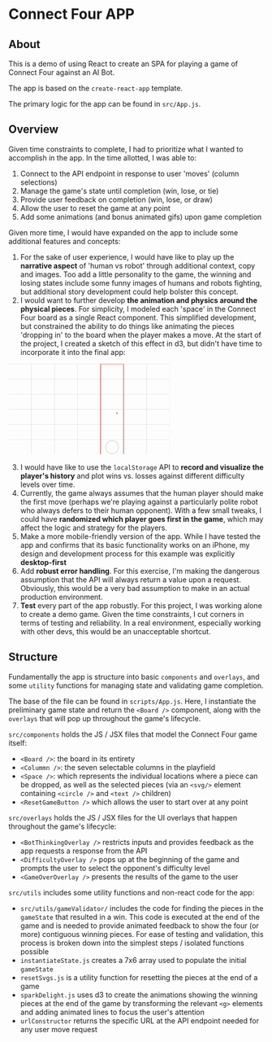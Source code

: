# Connect Four APP

## About
This is a demo of using React to create an SPA for playing a game of Connect Four against an AI Bot.

The app is based on the `create-react-app` template.

The primary logic for the app can be found in `src/App.js`.

## Overview
Given time constraints to complete, I had to prioritize what I wanted to accomplish in the app. In the time allotted, I was able to:
1. Connect to the API endpoint in response to user 'moves' (column selections)
2. Manage the game's state until completion (win, lose, or tie)
3. Provide user feedback on completion (win, lose, or draw)
4. Allow the user to reset the game at any point
5. Add some animations (and bonus animated gifs) upon game completion

Given more time, I would have expanded on the app to include some additional features and concepts:
1. For the sake of user experience, I would have like to play up the **narrative aspect** of 'human vs robot' through additional context, copy and images. Too add a little personality to the game, the winning and losing states include some funny images of humans and robots fighting, but additional story development could help bolster this concept.
2. I would want to further develop **the animation and physics around the physical pieces**. For simplicity, I modeled each 'space' in the Connect Four board as a single React component. This simplified development, but constrained the ability to do things like animating the pieces 'dropping in' to the board when the player makes a move. At the start of the project, I created a sketch of this effect in d3, but didn't have time to incorporate it into the final app:

![Physics screenshot](https://github.com/timmarco/connect-four/blob/main/public/physics.gif?raw=true)

3. I would have like to use the `localStorage` API to **record and visualize the player's history** and plot wins vs. losses against different difficulty levels over time.
4. Currently, the game always assumes that the human player should make the first move (perhaps we're playing against a particularly polite robot who always defers to their human opponent). With a few small tweaks, I could have **randomized which player goes first in the game**, which may affect the logic and strategy for the players.
5. Make a more mobile-friendly version of the app. While I have tested the app and confirms that its basic functionality works on an iPhone, my design and development process for this example was explicitly **desktop-first**
6. Add **robust error handling**. For this exercise, I'm making the dangerous assumption that the API will always return a value upon a request. Obviously, this would be a very bad assumption to make in an actual production environment.
7. **Test** every part of the app robustly. For this project, I was working alone to create a demo game. Given the time constraints, I cut corners in terms of testing and reliability. In a real environment, especially working with other devs, this would be an unacceptable shortcut.

## Structure
Fundamentally the app is structure into basic `components` and `overlays`, and some `utility` functions for managing state and validating game completion.

The base of the file can be found in `scripts/App.js`. Here, I instantiate the preliminary game state and return the `<Board />` component, along with the `overlays` that will pop up throughout the game's lifecycle.

`src/components` holds the JS / JSX files that model the Connect Four game itself:
- `<Board />`: the board in its entirety
- `<Colummn />`: the seven selectable columns in the playfield
- `<Space />`: which represents the individual locations where a piece can be dropped, as well as the selected pieces (via an `<svg/>` element containing `<circle />` and `<text />` children)
- `<ResetGameButton />` which allows the user to start over at any point

`src/overlays` holds the JS / JSX files for the UI overlays that happen throughout the game's lifecycle:
- `<BotThinkingOverlay />` restricts inputs and provides feedback as the app requests a response from the API
- `<DifficultyOverlay />` pops up at the beginning of the game and prompts the user to select the opponent's difficulty level
- `<GameOverOverlay />` presents the results of the game to the user

`src/utils` includes some utility functions and non-react code for the app:
- `src/utils/gameValidator/` includes the code for finding the pieces in the `gameState` that resulted in a win. This code is executed at the end of the game and is needed to provide animated feedback to show the four (or more) contiguous winning pieces. For ease of testing and validation, this process is broken down into the simplest steps / isolated functions possible
- `instantiateState.js` creates a 7x6 array used to populate the initial `gameState`
- `resetSvgs.js` is a utility function for resetting the pieces at the end of a game
- `sparkDelight.js` uses d3 to create the animations showing the winning pieces at the end of the game by transforming the relevant `<g>` elements and adding animated lines to focus the user's attention
- `urlConstructor` returns the specific URL at the API endpoint needed for any user move request
